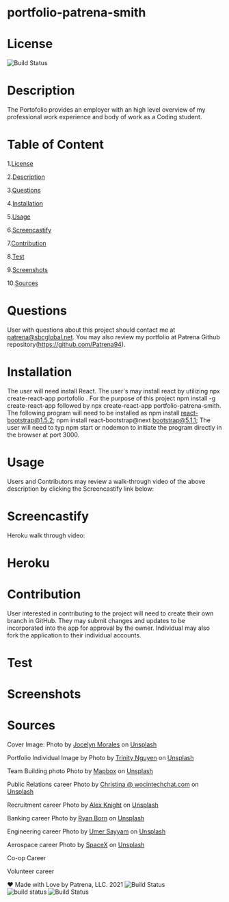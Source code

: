 # portfolio-patrena-smith
 
# License
   
![Build Status](https://img.shields.io/github/license/Patrena94/portfolio-patrena-smith)  


 # Description
 The Portofolio provides an employer with an high level overview of my professional work experience and body of work as a Coding student.  


 # Table of Content 
 1.[License](#License)

 2.[Description](#Description)

 3.[Questions](#Questions)

 4.[Installation](#Installation)

 5.[Usage](#Usage)

 6.[Screencastify](#Screencastify)

 7.[Contribution](#Contribution)

 8.[Test](#Test)

 9.[Screenshots](#Screenshots)

 10.[Sources](#Sources)

 # Questions  

 User with questions about this project should contact me at patrena@sbcglobal.net.  You may also review my portfolio at Patrena Github repository(https://github.com/Patrena94).
 

 
# Installation
 The user will need install React.  The user's may install react by utilizing npx create-react-app portofolio <app name>. For the purpose of this project npm install -g create-react-app followed by npx create-react-app portfolio-patrena-smith.  The following program will need to be installed as npm install react-bootstrap@1.5.2; npm install react-bootstrap@next bootstrap@5.1.1; The user will need to typ npm start or nodemon to initiate the program directly in the browser at port 3000.

# Usage
 

Users and Contributors may review a walk-through video of the above description by clicking the Screencastify link below:

# Screencastify

Heroku walk through video:



# Heroku


# Contribution
User interested in contributing to the project will need to create their own branch in GitHub.  They may submit changes and updates to be incorporated into the app for approval by the owner.  Individual may also fork the application to their individual accounts. 


# Test
 

# Screenshots


# Sources

Cover Image: Photo by <a href="https://unsplash.com/@molnj?utm_source=unsplash&utm_medium=referral&utm_content=creditCopyText">Jocelyn Morales</a> on <a href="https://unsplash.com/t/nature?utm_source=unsplash&utm_medium=referral&utm_content=creditCopyText">Unsplash</a>

Portfolio Individual Image by Photo by <a href="https://unsplash.com/@trinwin?utm_source=unsplash&utm_medium=referral&utm_content=creditCopyText">Trinity Nguyen</a> on <a href="https://unsplash.com/t/business-work?utm_source=unsplash&utm_medium=referral&utm_content=creditCopyText">Unsplash</a>

Team Building photo Photo by <a href="https://unsplash.com/@mapbox?utm_source=unsplash&utm_medium=referral&utm_content=creditCopyText">Mapbox</a> on <a href="https://unsplash.com/s/photos/teamwork?utm_source=unsplash&utm_medium=referral&utm_content=creditCopyText">Unsplash</a>

Public Relations career Photo by <a href="https://unsplash.com/@wocintechchat?utm_source=unsplash&utm_medium=referral&utm_content=creditCopyText">Christina @ wocintechchat.com</a> on <a href="https://unsplash.com/s/photos/insurance?utm_source=unsplash&utm_medium=referral&utm_content=creditCopyText">Unsplash</a>
  
Recruitment career Photo by <a href="https://unsplash.com/@agk42?utm_source=unsplash&utm_medium=referral&utm_content=creditCopyText">Alex Knight</a> on <a href="https://unsplash.com/s/photos/healthcare?utm_source=unsplash&utm_medium=referral&utm_content=creditCopyText">Unsplash</a>
  
Banking career Photo by <a href="https://unsplash.com/@b0rno?utm_source=unsplash&utm_medium=referral&utm_content=creditCopyText">Ryan Born</a> on <a href="https://unsplash.com/s/photos/bank?utm_source=unsplash&utm_medium=referral&utm_content=creditCopyText">Unsplash</a>
   
Engineering career Photo by <a href="https://unsplash.com/@sayyam197?utm_source=unsplash&utm_medium=referral&utm_content=creditCopyText">Umer Sayyam</a> on <a href="https://unsplash.com/s/photos/bridges?utm_source=unsplash&utm_medium=referral&utm_content=creditCopyText">Unsplash</a>

 Aerospace career Photo by <a href="https://unsplash.com/@spacex?utm_source=unsplash&utm_medium=referral&utm_content=creditCopyText">SpaceX</a> on <a href="https://unsplash.com/s/photos/aerospace?utm_source=unsplash&utm_medium=referral&utm_content=creditCopyText">Unsplash</a>

Co-op Career


Volunteer career
  
  

❤️ Made with Love by Patrena, LLC. 2021
![Build Status](https://img.shields.io/github/languages/top/Patrena94/Smith-Corporation-Work-Scheduler)  
![build status](https://img.shields.io/github/languages/top/Patrena94/Mobile-Drive-in-Theater)
![Build Status](https://img.shields.io/github/languages/top/Patrena94/Multi-City-Weather-Dashboard)
 